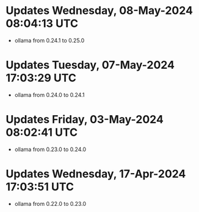 # Updates Wednesday, 08-May-2024 08:04:13 UTC
- ollama from 0.24.1 to 0.25.0

# Updates Tuesday, 07-May-2024 17:03:29 UTC
- ollama from 0.24.0 to 0.24.1

# Updates Friday, 03-May-2024 08:02:41 UTC
- ollama from 0.23.0 to 0.24.0

# Updates Wednesday, 17-Apr-2024 17:03:51 UTC
- ollama from 0.22.0 to 0.23.0

